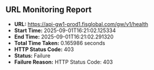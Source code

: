 ## URL Monitoring Report

- **URL:** https://api-gw1-prod1.fisglobal.com/gw/v1/health
- **Start Time:** 2025-09-01T16:21:02.125334
- **End Time:** 2025-09-01T16:21:02.291320
- **Total Time Taken:** 0.165986 seconds
- **HTTP Status Code:** 403
- **Status:** Failure
- **Failure Reason:** HTTP Status Code: 403
